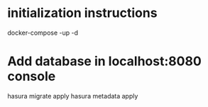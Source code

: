 # initialization instructions
docker-compose -up -d
# Add database in localhost:8080 console
hasura migrate apply
hasura metadata apply
